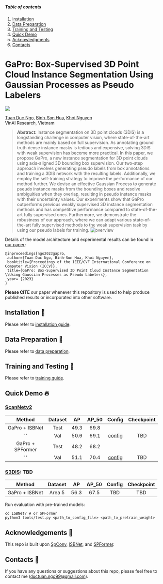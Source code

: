 ##### Table of contents
1. [Installation](#Installation)
2. [Data Preparation](#Data-Preparation)
3. [Training and Testing](#Training-and-Testing) 
4. [Quick Demo](#Quick-Demo)
6. [Acknowledgments](#Acknowledgments)
7. [Contacts](#Contacts)

# GaPro: Box-Supervised 3D Point Cloud Instance Segmentation Using Gaussian Processes as Pseudo Labelers

<a href="https://arxiv.org/abs/2307.13251"><img src="https://img.shields.io/badge/https%3A%2F%2Farxiv.org%2Fabs%2F2307.13251-arxiv-brightgreen"></a>

[Tuan Duc Ngo](https://ngoductuanlhp.github.io/),
[Binh-Son Hua](https://sonhua.github.io/),
[Khoi Nguyen](https://www.khoinguyen.org/)<br>
VinAI Research, Vietnam

> **Abstract**: 
Instance segmentation on 3D point clouds (3DIS) is a longstanding challenge in computer vision, where state-of-the-art methods are mainly based on full supervision. As annotating ground truth dense instance masks is tedious and expensive, solving 3DIS with weak supervision has become more practical. In this paper, we propose GaPro, a new instance segmentation for 3D point clouds using axis-aligned 3D bounding box supervision. Our two-step approach involves generating pseudo labels from box annotations and training a 3DIS network with the resulting labels. Additionally, we employ the self-training strategy to improve the performance of our method further. We devise an effective Gaussian Process to generate pseudo instance masks from the bounding boxes and resolve ambiguities when they overlap, resulting in pseudo instance masks with their uncertainty values. Our experiments show that GaPro outperforms previous weakly supervised 3D instance segmentation methods and has competitive performance compared to state-of-the-art fully supervised ones. Furthermore, we demonstrate the robustness of our approach, where we can adapt various state-of-the-art fully supervised methods to the weak supervision task by using our pseudo labels for training.
![overview](docs/gapro_arch.png)

Details of the model architecture and experimental results can be found in [our paper](https://arxiv.org/abs/2307.13251):

```bibtext
@inproceedings{ngo2023gapro,
 author={Tuan Duc Ngo, Binh-Son Hua, Khoi Nguyen},
 booktitle={Proceedings of the IEEE/CVF International Conference on Computer Vision (ICCV)},
 title={GaPro: Box-Supervised 3D Point Cloud Instance Segmentation \\Using Gaussian Processes as Pseudo Labelers},
 year= {2023}
}
```

**Please CITE** our paper whenever this repository is used to help produce published results or incorporated into other software.

## Installation :memo:
Please refer to [installation guide](docs/INSTALL.md).

## Data Preparation :hammer:
Please refer to [data preparation](docs/DATA_PREPARATION.md).

## Training and Testing :train2:
Please refer to [training guide](docs/TRAIN.md).

## Quick Demo :fire:

### [ScanNetv2](https://kaldir.vc.in.tum.de/scannet_benchmark/semantic_instance_3d?metric=ap)

| Method | Dataset | AP | AP_50 | Config | Checkpoint
|:-:|:-:|:-:|:-:|:-:|:-:|
| GaPro + ISBNet | Test | 49.3 | 69.8 | 
| ''| Val | 50.6 | 69.1 | [config](ISBNet/configs/scannetv2/boxsup_isbnet_scannetv2.yaml) | TBD 
| GaPro + SPFormer | Test | 48.2 | 68.2 | 
| ''| Val | 51.1 | 70.4 | [config](SPFormer/configs/boxsup_spf_scannet.yaml) | TBD


### [S3DIS](http://buildingparser.stanford.edu/dataset.html): TBD

| Method | Dataset | AP | AP_50 | Config | Checkpoint
|:-:|:-:|:-:|:-:|:-:|:-:|
| GaPro + ISBNet | Area 5 | 56.3 | 67.5 | TBD | TBD 

Run evaluation with pre-trained models:

```
cd ISBNet/ # or SPFormer
python3 tools/test.py <path_to_config_file> <path_to_pretrain_weight>
```


## Acknowledgements :clap:
This repo is built upon [SpConv](https://github.com/traveller59/spconv), [ISBNet](https://github.com/VinAIResearch/ISBNet), and [SPFormer](https://github.com/sunjiahao1999/SPFormer). 

## Contacts :email:
If you have any questions or suggestions about this repo, please feel free to contact me (ductuan.ngo99@gmail.com).